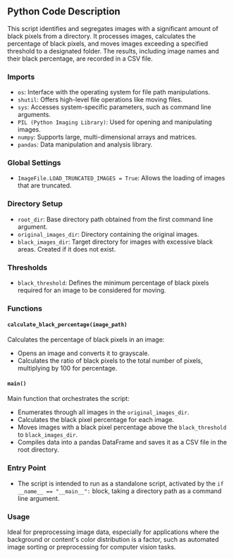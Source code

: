 ## Python Code Description

This script identifies and segregates images with a significant amount of black pixels from a directory. It processes images, calculates the percentage of black pixels, and moves images exceeding a specified threshold to a designated folder. The results, including image names and their black percentage, are recorded in a CSV file.

### Imports
- `os`: Interface with the operating system for file path manipulations.
- `shutil`: Offers high-level file operations like moving files.
- `sys`: Accesses system-specific parameters, such as command line arguments.
- `PIL (Python Imaging Library)`: Used for opening and manipulating images.
- `numpy`: Supports large, multi-dimensional arrays and matrices.
- `pandas`: Data manipulation and analysis library.

### Global Settings
- `ImageFile.LOAD_TRUNCATED_IMAGES = True`: Allows the loading of images that are truncated.

### Directory Setup
- `root_dir`: Base directory path obtained from the first command line argument.
- `original_images_dir`: Directory containing the original images.
- `black_images_dir`: Target directory for images with excessive black areas. Created if it does not exist.

### Thresholds
- `black_threshold`: Defines the minimum percentage of black pixels required for an image to be considered for moving.

### Functions

#### `calculate_black_percentage(image_path)`
Calculates the percentage of black pixels in an image:
- Opens an image and converts it to grayscale.
- Calculates the ratio of black pixels to the total number of pixels, multiplying by 100 for percentage.

#### `main()`
Main function that orchestrates the script:
- Enumerates through all images in the `original_images_dir`.
- Calculates the black pixel percentage for each image.
- Moves images with a black pixel percentage above the `black_threshold` to `black_images_dir`.
- Compiles data into a pandas DataFrame and saves it as a CSV file in the root directory.

### Entry Point
- The script is intended to run as a standalone script, activated by the `if __name__ == "__main__":` block, taking a directory path as a command line argument.

### Usage
Ideal for preprocessing image data, especially for applications where the background or content's color distribution is a factor, such as automated image sorting or preprocessing for computer vision tasks.
